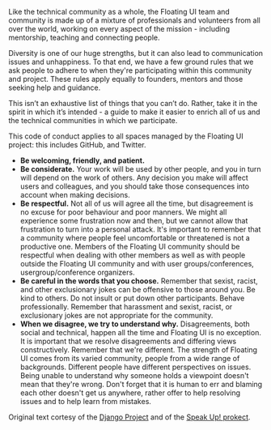 Like the technical community as a whole, the Floating UI team and community is
made up of a mixture of professionals and volunteers from all over the world,
working on every aspect of the mission - including mentorship, teaching and
connecting people.

Diversity is one of our huge strengths, but it can also lead to communication
issues and unhappiness. To that end, we have a few ground rules that we ask
people to adhere to when they're participating within this community and
project. These rules apply equally to founders, mentors and those seeking help
and guidance.

This isn’t an exhaustive list of things that you can’t do. Rather, take it in
the spirit in which it’s intended - a guide to make it easier to enrich all of
us and the technical communities in which we participate.

This code of conduct applies to all spaces managed by the Floating UI project:
this includes GitHub, and Twitter.

- **Be welcoming, friendly, and patient.**
- **Be considerate.** Your work will be used by other people, and you in turn
  will depend on the work of others. Any decision you make will affect users and
  colleagues, and you should take those consequences into account when making
  decisions.
- **Be respectful.** Not all of us will agree all the time, but disagreement is
  no excuse for poor behaviour and poor manners. We might all experience some
  frustration now and then, but we cannot allow that frustration to turn into a
  personal attack. It's important to remember that a community where people feel
  uncomfortable or threatened is not a productive one. Members of the Floating
  UI community should be respectful when dealing with other members as well as
  with people outside the Floating UI community and with user
  groups/conferences, usergroup/conference organizers.
- **Be careful in the words that you choose.** Remember that sexist, racist, and
  other exclusionary jokes can be offensive to those around you. Be kind to
  others. Do not insult or put down other participants. Behave professionally.
  Remember that harassment and sexist, racist, or exclusionary jokes are not
  appropriate for the community.
- **When we disagree, we try to understand why.** Disagreements, both social and
  technical, happen all the time and Floating UI is no exception. It is
  important that we resolve disagreements and differing views constructively.
  Remember that we're different. The strength of Floating UI comes from its
  varied community, people from a wide range of backgrounds. Different people
  have different perspectives on issues. Being unable to understand why someone
  holds a viewpoint doesn't mean that they're wrong. Don't forget that it is
  human to err and blaming each other doesn't get us anywhere, rather offer to
  help resolving issues and to help learn from mistakes.

Original text cortesy of the
[Django Project](https://www.djangoproject.com/conduct/) and of the
[Speak Up! prokect](http://web.archive.org/web/20141109123859/http://speakup.io/coc.html).
